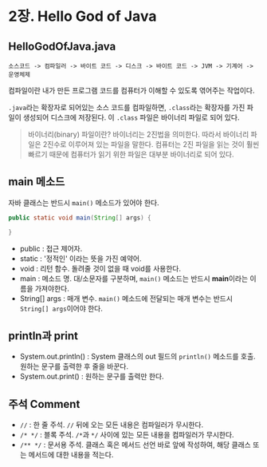 # 2장. Hello God of Java

## HelloGodOfJava.java

```
소스코드 -> 컴파일러 -> 바이트 코드 -> 디스크 -> 바이트 코드 -> JVM -> 기계어 -> 운영체제
```

컴파일이란 내가 만든 프로그램 코드를 컴퓨터가 이해할 수 있도록 엮어주는 작업이다.

`.java`라는 확장자로 되어있는 소스 코드를 컴파일하면, `.class`라는 확장자를 가진 파일이 생성되어 디스크에 저장된다.
이 `.class` 파일은 바이너리 파일로 되어 있다.

> 바이너리(binary) 파일이란?
> 바이너리는 2진법을 의미한다. 따라서 바이너리 파일은 2진수로 이루어져 있는 파일을 말한다. 컴퓨터는 2진 파일을 읽는 것이 훨씬
> 빠르기 때문에 컴퓨터가 읽기 위한 파일은 대부분 바이너리로 되어 있다.

## main 메소드

자바 클래스는 반드시 `main()` 메소드가 있어야 한다.

```java
public static void main(String[] args) {

}
```

- public : 접근 제어자.
- static : '정적인' 이라는 뜻을 가진 예약어.
- void : 리턴 함수. 돌려줄 것이 없을 때 void를 사용한다.
- main : 메소드 명. 대/소문자를 구분하며, `main()` 메소드는 반드시 **main**이라는 이름을 가져야한다.
- String[] args : 매개 변수. `main()` 메소드에 전달되는 매개 변수는 반드시 `String[] args`이어야 한다.

## println과 print

- System.out.println() : System 클래스의 out 필드의 `println()` 메소드를 호출. 원하는 문구를 출력한 후 줄을 바꾼다.
- System.out.print() : 원하는 문구를 출력만 한다.

## 주석 Comment

- `//` : 한 줄 주석. `//` 뒤에 오는 모든 내용은 컴파일러가 무시한다.
- `/* */` : 블록 주석. `/*`과 `*/` 사이에 있는 모든 내용을 컴파일러가 무시한다.
- `/** */` : 문서용 주석. 클래스 혹은 메서드 선언 바로 앞에 작성하여, 해당 클래스 또는 메서드에 대한 내용을 적는다.